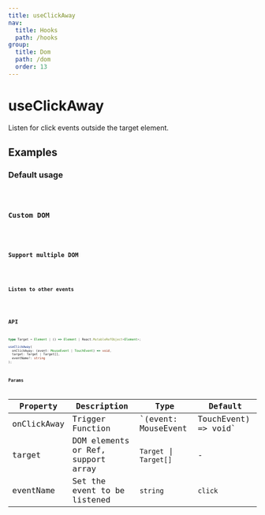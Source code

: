 ```yaml
---
title: useClickAway
nav:
  title: Hooks
  path: /hooks
group:
  title: Dom
  path: /dom
  order: 13
---
```


# useClickAway

<Tag lang="en-US" tags="ssr"></Tag>

Listen for click events outside the target element.
## Examples

### Default usage

<code src="./demo/demo1.tsx" />

### Custom DOM

<code src="./demo/demo2.tsx" />

### Support multiple DOM

<code src="./demo/demo3.tsx" />

### Listen to other events

<code src="./demo/demo4.tsx" />

## API

```ts
type Target = Element | () => Element | React.MutableRefObject<Element>;

useClickAway(
  onClickAway: (event: MouseEvent | TouchEvent) => void,
  target: Target | Target[],
  eventName?: string
);
```

### Params

| Property | Description                                 | Type                   | Default |
|---------|----------------------------------------------|------------------------|--------|
| onClickAway | Trigger Function  | `(event: MouseEvent | TouchEvent) => void` | -      |
| target | DOM elements or Ref, support array | `Target` \| `Target[]` | - |
| eventName | Set the event to be listened | `string` | `click` |